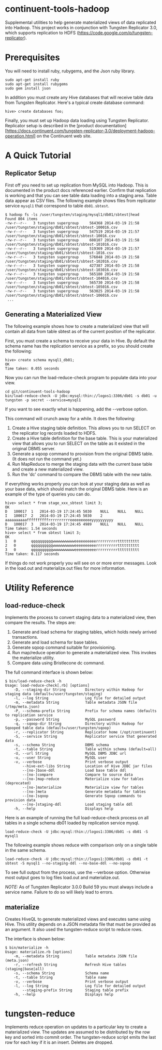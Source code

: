 continuent-tools-hadoop
=======================

Supplemental utilities to help generate materialized views of data 
replicated into Hadoop. This project works in conjunction
with Tungsten Replicator 3.0, which supports replication to HDFS
(https://code.google.com/p/tungsten-replicator).

# Prerequisites

You will need to install ruby, rubygems, and the Json ruby library. 

	sudo apt-get install ruby
	sudo apt-get install rubygems
	sudo gem install json

In addition you must create any Hive databases that will receive table data
from Tungsten Replicator. Here's a typical create database command: 

	hive> create databases foo;

Finally, you must set up Hadoop data loading using Tungsten Replicator.  
Replicator setup is described in the [product documentation][https://docs.continuent.com/tungsten-replicator-3.0/deployment-hadoop-operation.html] 
on the Continuent web site.

# A Quick Tutorial 

## Replicator Setup

First off you need to set up replication from MySQL into Hadoop.  This is 
documented in the product docs referenced earlier.  Confirm that replication 
is working and that you can see table data loading into a staging area.  Table
data appear as CSV files.  The following example shows files from replicator
service `mysql1` that correspond to table `db01.sbtest`.

    $ hadoop fs -ls /user/tungsten/staging/mysql1/db01/sbtest|head
    Found 804 items
    -rw-r--r--   3 tungsten supergroup     564368 2014-03-19 21:58 /user/tungsten/staging/db01/sbtest/sbtest-100016.csv
    -rw-r--r--   3 tungsten supergroup     547519 2014-03-19 21:57 /user/tungsten/staging/db01/sbtest/sbtest-10016.csv
    -rw-r--r--   3 tungsten supergroup     608107 2014-03-19 21:58 /user/tungsten/staging/db01/sbtest/sbtest-101016.csv
    -rw-r--r--   3 tungsten supergroup     519369 2014-03-19 21:57 /user/tungsten/staging/db01/sbtest/sbtest-1016.csv
    -rw-r--r--   3 tungsten supergroup     576048 2014-03-19 21:58 /user/tungsten/staging/db01/sbtest/sbtest-102016.csv
    -rw-r--r--   3 tungsten supergroup     427387 2014-03-19 21:58 /user/tungsten/staging/db01/sbtest/sbtest-103016.csv
    -rw-r--r--   3 tungsten supergroup     565180 2014-03-19 21:58 /user/tungsten/staging/db01/sbtest/sbtest-104016.csv
    -rw-r--r--   3 tungsten supergroup     565730 2014-03-19 21:58 /user/tungsten/staging/db01/sbtest/sbtest-105016.csv
    -rw-r--r--   3 tungsten supergroup     563025 2014-03-19 21:58 /user/tungsten/staging/db01/sbtest/sbtest-106016.csv
     ...

## Generating a Materialized View 

The following example shows how to create a materialized view that will 
contain all data from table sbtest as of the current position of the 
replicator.

First, you must create a schema to receive your data in Hive.  By default the
schema name has the replication service as a prefix, so you should create the
following: 

    hive> create schema mysql1_db01; 
    OK
    Time taken: 0.055 seconds

Now you can run the load-reduce-check program to populate data into your view. 

    cd git/continuent-tools-hadoop
    bin/load-reduce-check -U jdbc:mysql:thin://logos1:3306/db01 -s db01 -u tungsten -p secret --service=mysql1

If you want to see exactly what is happening, add the --verbose option. 

This command will crunch away for a while. It does the following: 

1. Create a Hive staging table definition.  This allows you to run SELECT on the replicator log records loaded to HDFS. 
2. Create a Hive table definition for the base table.  This is your materialized view that allows you to run SELECT on the table as it existed in the original DBMS server. 
3. Generate a sqoop command to provision from the original DBMS table. (It does not run the command yet.)
4. Run MapReduce to merge the staging data with the current base table
 and create a new materialized view.  
5. Run the 'dc' command to compare the DBMS table with the new table. 

If everything works properly you can look at your staging data as well as your base data, which should match the original DBMS table.  Here is an example of the type of queries you can do. 

    hive> select * from stage_xxx_sbtest limit 3;
    OK
    D	100017	1	2014-03-19 17:24:45	5030	NULL	NULL	NULL
    I	100017	2	2014-03-19 17:24:45	5030	2		aaaaaaaaaaffffffffffrrrrrrrrrreeeeeeeeeeyyyyyyyyyy
    D	100017	3	2014-03-19 17:24:45	4989	NULL	NULL	NULL
    Time taken: 1.54 seconds
    hive> select * from sbtest limit 3;
    OK
    1	0		qqqqqqqqqqwwwwwwwwwweeeeeeeeeerrrrrrrrrrtttttttttt
    2	0		qqqqqqqqqqwwwwwwwwwweeeeeeeeeerrrrrrrrrrtttttttttt
    3	0		qqqqqqqqqqwwwwwwwwwweeeeeeeeeerrrrrrrrrrtttttttttt
    Time taken: 0.117 seconds

If things do not work properly you will see on or more error messages.  Look in the load.out and materialize.out files for more information. 

# Utility Reference
## load-reduce-check

Implements the process to convert staging data to a materialized view, 
then compare the results.  The steps are: 

1. Generate and load schema for staging tables, which holds newly arrived transactions. 
2. Generate and load schema for base tables. 
3. Generate sqoop command suitable for provisioning.
4. Run map/reduce operation to generate a materialized view.  This invokes the materialize utility. 
5. Compare data using Bristlecone dc command. 

The full command interface is shown below: 

	$ bin/load-reduce-check -h
    Usage: load-reduce-check[.rb] [options]
        -D, --staging-dir String         Directory within Hadoop for staging data (default=/user/tungsten/staging)
        -l, --log String                 Log file for detailed output
        -m, --metadata String            Table metadata JSON file (/tmp/meta.json)
        -P, --schema-prefix String       Prefix for schema names (defaults to replication service
        -p, --password String            MySQL password
        -q, --sqoop-dir String           Directory within Hadoop for Sqooped table data (default=/user/tungsten/sqoop)
        -r, --replicator String          Replicator home (/opt/continuent)
        -S, --service String             Replicator service that generated data
        -s, --schema String              DBMS schema
        -t, --table String               Table within schema (default=all)
        -U, --url String                 MySQL DBMS JDBC url
        -u, --user String                MySQL user
        -v, --verbose                    Print verbose output
            --hive-ext-libs String       Location of Hive JDBC jar files
            --[no-]base-ddl              Load base table ddl
            --[no-]compare               Compare to source data
            --[no-]map-reduce            Materialize view for tables (deprecated)
            --[no-]materialize           Materialize view for tables
            --[no-]meta                  Generate metadata for tables
            --[no-]sqoop                 Generate Sqoop commands to provision data
            --[no-]staging-ddl           Load staging table ddl
        -h, --help                       Displays help

Here is an example of running the full load-reduce-check process on all tables
in a single schema db01 loaded by replication service mysql. 

	load-reduce-check -U jdbc:mysql:thin://logos1:3306/db01 -s db01 -S mysql1

The following example shows reduce with comparison only on a single table in the same schema. 
	
	load-reduce-check -U jdbc:mysql:thin://logos1:3306/db01 -s db01 -t sbtest -S mysql1 --no-staging-ddl --no-base-ddl --no-sqoop

To see full output from the process, use the --verbose option.  Otherwise most output goes to log files load.out and materialize.out.  

_NOTE:_ As of Tungsten Replicator 3.0.0 Build 59 you must always include a service name.  Failure to do so will likely lead to errors. 

## materialize

Creates HiveQL to generate materialized views and executes same using
Hive.  This utility depends on a JSON metadata file that must be provided
as an argument.  It also used the tungsten-reduce script to reduce rows.

The interface is shown below: 

	$ bin/materialize -h
	Usage: materialize.rb [options]
	    -m, --metadata String            Table metadata JSON file (meta.json)
	    -r, --refresh String             Refresh Hive tables (staging|base|all)
	    -s, --schema String              Schema name
	    -t, --table String               Table name
	    -v, --verbose                    Print verbose output
	    -l, --log String                 Log file for detailed output
	        --staging-prefix String      Staging table prefix
	    -h, --help                       Displays help

# tungsten-reduce

Implements reduce operation on updates to a particular key to create
a materialized view.  The updates are assumed to be distributed by the
row key and sorted into commit order.  The tungsten-reduce script emits
the last row for each key if it is an insert.  Deletes are dropped.
